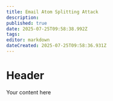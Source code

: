 ```yaml
---
title: Email Atom Splitting Attack
description: 
published: true
date: 2025-07-25T09:58:38.992Z
tags: 
editor: markdown
dateCreated: 2025-07-25T09:58:36.931Z
---
```


# Header
Your content here